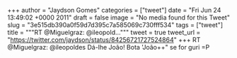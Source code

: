 
+++
author = "Jaydson Gomes"
categories = ["tweet"]
date = "Fri Jun 24 13:49:02 +0000 2011"
draft = false
image = "No media found for this Tweet"
slug = "3e515db390a0f59d7d395c7a585069c730fff534"
tags = ["tweet"]
title = """RT @Miguelgraz: @ileopold..."""
tweet = true
tweet_url = "https://twitter.com/jaydson/status/84256721727524864"
+++
RT @Miguelgraz: @ileopoldes Dá-lhe João! Bota 'João++" se for guri =P
